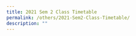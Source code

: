 ```yaml
---
title: 2021 Sem 2 Class Timetable
permalink: /others/2021-Sem2-Class-Timetable/
description: ""
---
```

